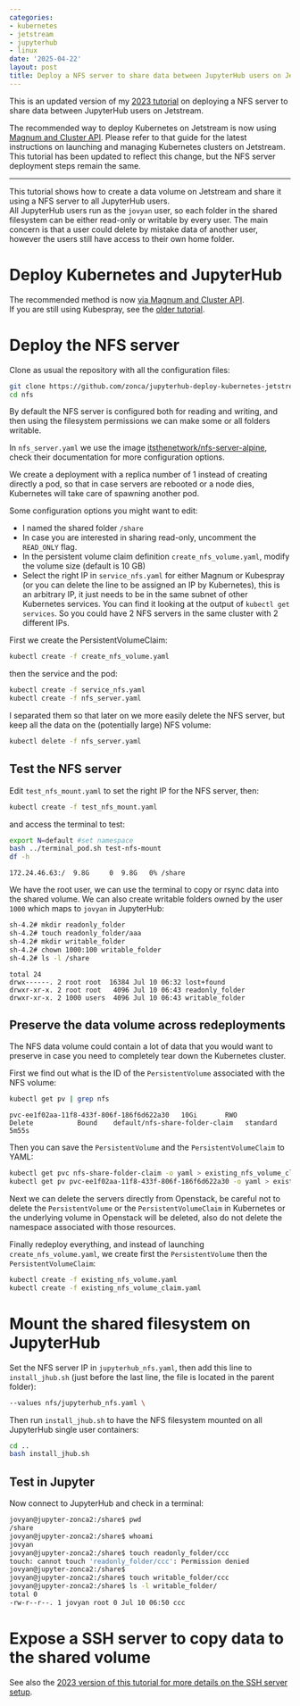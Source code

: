```yaml
---
categories:
- kubernetes
- jetstream
- jupyterhub
- linux
date: '2025-04-22'
layout: post
title: Deploy a NFS server to share data between JupyterHub users on Jetstream (2025 Update)
---
```


This is an updated version of my [2023 tutorial](https://www.zonca.dev/posts/2023-02-06-nfs-server-kubernetes-jetstream) on deploying a NFS server to share data between JupyterHub users on Jetstream.

The recommended way to deploy Kubernetes on Jetstream is now using [Magnum and Cluster API](https://www.zonca.dev/posts/2024-12-11-jetstream_kubernetes_magnum.html). Please refer to that guide for the latest instructions on launching and managing Kubernetes clusters on Jetstream. This tutorial has been updated to reflect this change, but the NFS server deployment steps remain the same.

---

This tutorial shows how to create a data volume on Jetstream and share it using a NFS server to all JupyterHub users.  
All JupyterHub users run as the `jovyan` user, so each folder in the shared filesystem can be either read-only or writable by every user. The main concern is that a user could delete by mistake data of another user, however the users still have access to their own home folder.

# Deploy Kubernetes and JupyterHub

The recommended method is now [via Magnum and Cluster API](https://www.zonca.dev/posts/2024-12-11-jetstream_kubernetes_magnum.html).  
If you are still using Kubespray, see the [older tutorial](https://www.zonca.dev/posts/2023-02-06-nfs-server-kubernetes-jetstream).

# Deploy the NFS server

Clone as usual the repository with all the configuration files:

```bash
git clone https://github.com/zonca/jupyterhub-deploy-kubernetes-jetstream
cd nfs
```

By default the NFS server is configured both for reading and writing, and then using the filesystem permissions we can make some or all folders writable.

In `nfs_server.yaml` we use the image [itsthenetwork/nfs-server-alpine](https://hub.docker.com/r/itsthenetwork/nfs-server-alpine/), check their documentation for more configuration options.

We create a deployment with a replica number of 1 instead of creating directly a pod, so that in case servers are rebooted or a node dies, Kubernetes will take care of spawning another pod.

Some configuration options you might want to edit:

* I named the shared folder `/share`
* In case you are interested in sharing read-only, uncomment the `READ_ONLY` flag.
* In the persistent volume claim definition `create_nfs_volume.yaml`, modify the volume size (default is 10 GB)
* Select the right IP in `service_nfs.yaml` for either Magnum or Kubespray (or you can delete the line to be assigned an IP by Kubernetes), this is an arbitrary IP, it just needs to be in the same subnet of other Kubernetes services. You can find it looking at the output of `kubectl get services`. So you could have 2 NFS servers in the same cluster with 2 different IPs.

First we create the PersistentVolumeClaim:

```bash
kubectl create -f create_nfs_volume.yaml
```

then the service and the pod:

```bash
kubectl create -f service_nfs.yaml
kubectl create -f nfs_server.yaml
```

I separated them so that later on we more easily delete the NFS server, but keep all the data on the (potentially large) NFS volume:

```bash
kubectl delete -f nfs_server.yaml
```

## Test the NFS server

Edit `test_nfs_mount.yaml` to set the right IP for the NFS server, then:

```bash
kubectl create -f test_nfs_mount.yaml
```

and access the terminal to test:

```bash
export N=default #set namespace
bash ../terminal_pod.sh test-nfs-mount
df -h
```

```
172.24.46.63:/  9.8G     0  9.8G   0% /share
```

We have the root user, we can use the terminal to copy or rsync data into the shared volume.
We can also create writable folders owned by the user `1000` which maps to `jovyan` in JupyterHub:

```bash
sh-4.2# mkdir readonly_folder
sh-4.2# touch readonly_folder/aaa
sh-4.2# mkdir writable_folder
sh-4.2# chown 1000:100 writable_folder
sh-4.2# ls -l /share
```

```
total 24
drwx------. 2 root root  16384 Jul 10 06:32 lost+found
drwxr-xr-x. 2 root root   4096 Jul 10 06:43 readonly_folder
drwxr-xr-x. 2 1000 users  4096 Jul 10 06:43 writable_folder
```

## Preserve the data volume across redeployments

The NFS data volume could contain a lot of data that you would want to preserve in case you need to completely tear down the Kubernetes cluster.

First we find out what is the ID of the `PersistentVolume` associated with the NFS volume:

```bash
kubectl get pv | grep nfs
```

```
pvc-ee1f02aa-11f8-433f-806f-186f6d622a30   10Gi       RWO            Delete           Bound    default/nfs-share-folder-claim   standard                5m55s
```

Then you can save the `PersistentVolume` and the `PersistentVolumeClaim` to YAML:

```bash
kubectl get pvc nfs-share-folder-claim -o yaml > existing_nfs_volume_claim.yaml
kubectl get pv pvc-ee1f02aa-11f8-433f-806f-186f6d622a30 -o yaml > existing_nfs_volume.yaml
```

Next we can delete the servers directly from Openstack, be careful not to delete the `PersistentVolume` or the `PersistentVolumeClaim` in Kubernetes or the underlying volume in Openstack will be deleted, also do not delete the namespace associated with those resources.

Finally redeploy everything, and instead of launching `create_nfs_volume.yaml`, we create first the `PersistentVolume` then the `PersistentVolumeClaim`:

```bash
kubectl create -f existing_nfs_volume.yaml
kubectl create -f existing_nfs_volume_claim.yaml
```

# Mount the shared filesystem on JupyterHub

Set the NFS server IP in `jupyterhub_nfs.yaml`, then add this line to `install_jhub.sh` (just before the last line, the file is located in the parent folder):

```bash
--values nfs/jupyterhub_nfs.yaml \
```

Then run `install_jhub.sh` to have the NFS filesystem mounted on all JupyterHub single user containers:

```bash
cd ..
bash install_jhub.sh
```

## Test in Jupyter

Now connect to JupyterHub and check in a terminal:

```bash
jovyan@jupyter-zonca2:/share$ pwd
/share
jovyan@jupyter-zonca2:/share$ whoami
jovyan
jovyan@jupyter-zonca2:/share$ touch readonly_folder/ccc
touch: cannot touch 'readonly_folder/ccc': Permission denied
jovyan@jupyter-zonca2:/share$
jovyan@jupyter-zonca2:/share$ touch writable_folder/ccc
jovyan@jupyter-zonca2:/share$ ls -l writable_folder/
total 0
-rw-r--r--. 1 jovyan root 0 Jul 10 06:50 ccc
```

# Expose a SSH server to copy data to the shared volume

See also the [2023 version of this tutorial for more details on the SSH server setup](https://www.zonca.dev/posts/2023-02-06-nfs-server-kubernetes-jetstream#expose-a-ssh-server-to-copy-data-to-the-shared-volume).